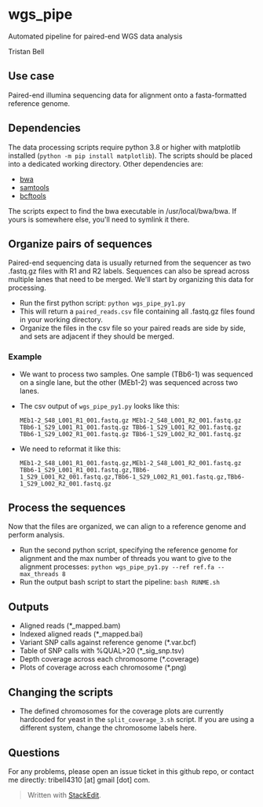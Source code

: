 # wgs_pipe
Automated pipeline for paired-end WGS data analysis

Tristan Bell

## Use case

Paired-end illumina sequencing data for alignment onto a fasta-formatted reference genome.


## Dependencies

The data processing scripts require python 3.8 or higher with matplotlib installed (`python -m pip install matplotlib`).  The scripts should be placed into a dedicated working directory. Other dependencies are:
 - [bwa](https://bio-bwa.sourceforge.net/)
 - [samtools](http://www.htslib.org/)
 - [bcftools](https://samtools.github.io/bcftools/bcftools.html)

The scripts expect to find the bwa executable in /usr/local/bwa/bwa.  If yours is somewhere else, you'll need to symlink it there.

## Organize pairs of sequences

Paired-end sequencing data is usually returned from the sequencer as two .fastq.gz files with R1 and R2 labels.  Sequences can also be spread across multiple lanes that need to be merged.  We'll start by organizing this data for processing.

 - Run the first python script: `python wgs_pipe_py1.py`
 - This will return a `paired_reads.csv` file containing all .fastq.gz files found in your working directory.
 - Organize the files in the csv file so your paired reads are side by side, and sets are adjacent if they should be merged.

### Example

 - We want to process two samples.  One sample (TBb6-1) was sequenced on a single lane, but the other (MEb1-2) was sequenced across two lanes.
 - The csv output of `wgs_pipe_py1.py` looks like this:

    `MEb1-2_S48_L001_R1_001.fastq.gz
MEb1-2_S48_L001_R2_001.fastq.gz
TBb6-1_S29_L001_R1_001.fastq.gz
TBb6-1_S29_L001_R2_001.fastq.gz
TBb6-1_S29_L002_R1_001.fastq.gz
TBb6-1_S29_L002_R2_001.fastq.gz`

 - We need to reformat it like this:

    `MEb1-2_S48_L001_R1_001.fastq.gz,MEb1-2_S48_L001_R2_001.fastq.gz
TBb6-1_S29_L001_R1_001.fastq.gz,TBb6-1_S29_L001_R2_001.fastq.gz,TBb6-1_S29_L002_R1_001.fastq.gz,TBb6-1_S29_L002_R2_001.fastq.gz`


## Process the sequences

Now that the files are organized, we can align to a reference genome and perform analysis.

 - Run the second python script, specifying the reference genome for alignment and the max number of threads you want to give to the alignment processes: `python wgs_pipe_py1.py --ref ref.fa --max_threads 8`
 - Run the output bash script to start the pipeline: `bash RUNME.sh`

## Outputs

 - Aligned reads (*_mapped.bam)
 - Indexed aligned reads (*_mapped.bai)
 - Variant SNP calls against reference genome (*.var.bcf)
 - Table of SNP calls with %QUAL>20 (*_sig_snp.tsv)
 - Depth coverage across each chromosome (*.coverage)
 - Plots of coverage across each chromosome (*.png)


## Changing the scripts

 - The defined chromosomes for the coverage plots are currently hardcoded for yeast in the `split_coverage_3.sh` script.  If you are using a different system, change the chromosome labels here.


## Questions

For any problems, please open an issue ticket in this github repo, or contact me directly: tribell4310 [at] gmail [dot] com.

> Written with [StackEdit](https://stackedit.io/).
